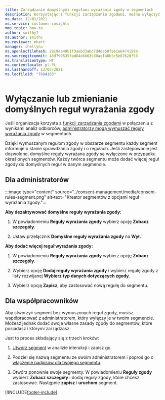 ```yaml
---
title: Zarządzanie domyślnymi regułami wyrażania zgody w segmentach
description: Korzystając z funkcji zarządzania zgodami, można wyłączyć lub zmienić domyślne reguły wyrażania zgody, jeśli włączono zastępowanie.
ms.date: 12/01/2021
ms.service: customer-insights
mms.topic: how-to
author: smithy7
ms.author: smithc
ms.reviewer: mhart
manager: shellyha
ms.openlocfilehash: 28c9ea49b1f3aebd3abd7d4de58fe61e6474158b
ms.sourcegitcommit: 48d799535fad84e8b63c80aef48b5c5e87628f58
ms.translationtype: HT
ms.contentlocale: pl-PL
ms.lasthandoff: 12/03/2021
ms.locfileid: "7884183"
---
```

# <a name="disable-or-change-default-consent-rules"></a>Wyłączanie lub zmienianie domyślnych reguł wyrażania zgody

Jeśli organizacja korzysta z [funkcji zarządzania zgodami](../consent-management/overview.md) w połączeniu z wynikami analiz odbiorców, [administratorzy mogą wymuszać reguły wyrażania zgody](activate-consent.md) w segmentach. 

Dzięki wymuszanym regułom zgody w obszarze segmentu każdy segment informuje o stanie sprawdzania zgody i o regułach. Jeśli zastępowanie jest dozwolone, domyślne reguły wyrażana zgody są wyłączone w przypadku określonych segmentów. Każdy twórca segmentu może dodać więcej reguł zgody do domyślnych reguł w danym segmencie. 

## <a name="for-administrators"></a>Dla administratorów

:::image type="content" source="../consent-management/media/consent-rules-segment.png" alt-text="Kreator segmentów z opcjami reguł wyrażania zgody.":::

**Aby dezaktywować domyślne reguły wyrażania zgody:**

1. W powiadomieniu **Reguły wyrażania zgody** wybierz opcję **Zobacz szczegóły**. 

1. Ustaw przełącznik **Domyślne reguły wyrażania zgody** na **Wył.**

**Aby dodać więcej reguł wyrażania zgody:**

1. W powiadomieniu **Reguły wyrażania zgody** wybierz opcję **Zobacz szczegóły**. 

1. Wybierz opcję **Dodaj reguły wyrażania zgody** i wybierz regułę zgody z listy rozwijanej **Wybierz typ danych dotyczących zgody**.

1. Wybierz opcję **Zapisz**, aby zastosować nową regułę do segmentu.

## <a name="for-contributors"></a>Dla współpracowników

Aby stworzyć segment bez wymuszonych reguł zgody, musisz współpracować z administratorem, który wyłączy je w twoim segmencie. Możesz jednak dodać swoje własne zasady zgody do segmentów, które posiadasz i którymi zarządzasz.

Jest to proces składający się z trzech kroków: 
1. [Utwórz segment](segments.md) w analizie interakcji i zapisz go. 

1. Podziel się nazwą segmentu ze swoim administratorem i poproś go o [włączenie nadpisów dla twojego segmentu](activate-consent.md). 

1. Otwórz ponownie swoje segmenty. W powiadomieniu **Reguły zgody** wybierz **Zobacz szczegóły** i dodaj reguły zgody, które chcesz zastosować. Następnie **zapisz** i **uruchom** segment.



[!INCLUDE[footer-include](../includes/footer-banner.md)] 
